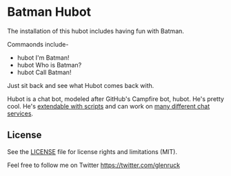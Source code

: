 # Batman Hubot

The installation of this hubot includes having fun with Batman.

Commaonds include-
  - hubot I'm Batman!
  - hubot Who is Batman?
  - hubot Call Batman!

Just sit back and see what Hubot comes back with.

Hubot is a chat bot, modeled after GitHub's Campfire bot, hubot. He's pretty
cool. He's [extendable with scripts](http://hubot.github.com/docs/#scripts) and can work on [many
different chat services](https://hubot.github.com/docs/adapters/).

## License

See the [LICENSE](LICENSE.md) file for license rights and limitations (MIT).

Feel free to follow me on Twitter https://twitter.com/glenruck
